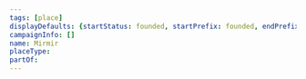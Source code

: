 ```yaml
---
tags: [place]
displayDefaults: {startStatus: founded, startPrefix: founded, endPrefix: destroyed, endStatus: destroyed}
campaignInfo: []
name: Mirmir
placeType:
partOf:
---
```

